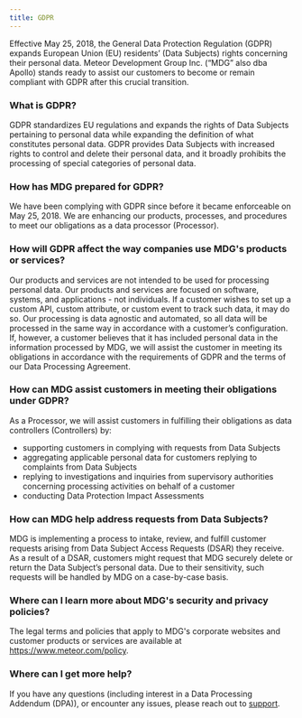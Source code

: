 ```yaml
---
title: GDPR
---
```


Effective May 25, 2018, the General Data Protection Regulation (GDPR) expands European Union (EU) residents’ (Data Subjects) rights concerning their personal data. Meteor Development Group Inc. (“MDG” also dba Apollo) stands ready to assist our customers to become or remain compliant with GDPR after this crucial transition.

<h3 id="what-is-gdpr">What is GDPR?</h3>

GDPR standardizes EU regulations and expands the rights of Data Subjects pertaining to personal data while expanding the definition of what constitutes personal data. GDPR provides Data Subjects with increased rights to control and delete their personal data, and it broadly prohibits the processing of special categories of personal data.

<h3 id="prepared">How has MDG prepared for GDPR?</h3>

We have been complying with GDPR since before it became enforceable on May 25, 2018. We are enhancing our products, processes, and procedures to meet our obligations as a data processor (Processor).

<h3 id="affect">How will GDPR affect the way companies use MDG's products or services?</h3>

Our products and services are not intended to be used for processing personal data. Our products and services are focused on software, systems, and applications - not individuals. If a customer wishes to set up a custom API, custom attribute, or custom event to track such data, it may do so. Our processing is data agnostic and automated, so all data will be processed in the same way in accordance with a customer’s configuration. If, however, a customer believes that it has included personal data in the information processed by MDG, we will assist the customer in meeting its obligations in accordance with the requirements of GDPR and the terms of our Data Processing Agreement.

<h3 id="assist">How can MDG assist customers in meeting their obligations under GDPR?</h3>

As a Processor, we will assist customers in fulfilling their obligations as data controllers (Controllers) by:

- supporting customers in complying with requests from Data Subjects
- aggregating applicable personal data for customers replying to complaints from Data Subjects
- replying to investigations and inquiries from supervisory authorities concerning processing activities on behalf of a customer
- conducting Data Protection Impact Assessments

<h3 id="requests">How can MDG help address requests from Data Subjects?</h3>

MDG is implementing a process to intake, review, and fulfill customer requests arising from Data Subject Access Requests (DSAR) they receive. As a result of a DSAR, customers might request that MDG securely delete or return the Data Subject’s personal data. Due to their sensitivity, such requests will be handled by MDG on a case-by-case basis.

<h3 id="policies">Where can I learn more about MDG's security and privacy policies?</h3>

The legal terms and policies that apply to MDG's corporate websites and customer products or services are available at https://www.meteor.com/policy. 

<h3 id="more">Where can I get more help?</h3>

If you have any questions (including interest in a Data Processing Addendum (DPA)), or encounter any issues, please reach out to <a href="javascript:Intercom('showNewMessage');">support</a>.